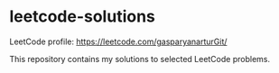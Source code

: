 # leetcode-solutions

LeetCode profile: https://leetcode.com/gasparyanarturGit/

This repository contains my solutions to selected LeetCode problems. 
